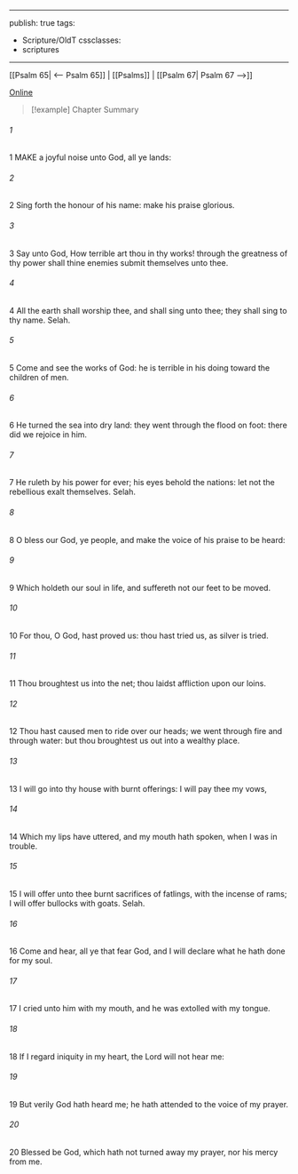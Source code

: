 

---
publish: true
tags:
  - Scripture/OldT
cssclasses:
  - scriptures
---
[[Psalm 65| <-- Psalm 65]] | [[Psalms]] | [[Psalm 67| Psalm 67 -->]]

[Online](https://churchofjesuschrist.org/study/scriptures/ot/ps/66?lang=eng)

>[!example] Chapter Summary
>
###### 1
1 MAKE a joyful noise unto God, all ye lands:
###### 2
2 Sing forth the honour of his name: make his praise glorious.
###### 3
3 Say unto God, How terrible art thou in thy works!  through the greatness of thy power shall thine enemies submit themselves unto thee.
###### 4
4 All the earth shall worship thee, and shall sing unto thee; they shall sing to thy name.  Selah.
###### 5
5 Come and see the works of God: he is terrible in his doing toward the children of men.
###### 6
6 He turned the sea into dry land: they went through the flood on foot: there did we rejoice in him.
###### 7
7 He ruleth by his power for ever; his eyes behold the nations: let not the rebellious exalt themselves.  Selah.
###### 8
8 O bless our God, ye people, and make the voice of his praise to be heard:
###### 9
9 Which holdeth our soul in life, and suffereth not our feet to be moved.
###### 10
10 For thou, O God, hast proved us: thou hast tried us, as silver is tried.
###### 11
11 Thou broughtest us into the net; thou laidst affliction upon our loins.
###### 12
12 Thou hast caused men to ride over our heads; we went through fire and through water: but thou broughtest us out into a wealthy place.
###### 13
13 I will go into thy house with burnt offerings: I will pay thee my vows,
###### 14
14 Which my lips have uttered, and my mouth hath spoken, when I was in trouble.
###### 15
15 I will offer unto thee burnt sacrifices of fatlings, with the incense of rams; I will offer bullocks with goats.  Selah.
###### 16
16 Come and hear, all ye that fear God, and I will declare what he hath done for my soul.
###### 17
17 I cried unto him with my mouth, and he was extolled with my tongue.
###### 18
18 If I regard iniquity in my heart, the Lord will not hear me:
###### 19
19 But verily God hath heard me; he hath attended to the voice of my prayer.
###### 20
20 Blessed be God, which hath not turned away my prayer, nor his mercy from me.



